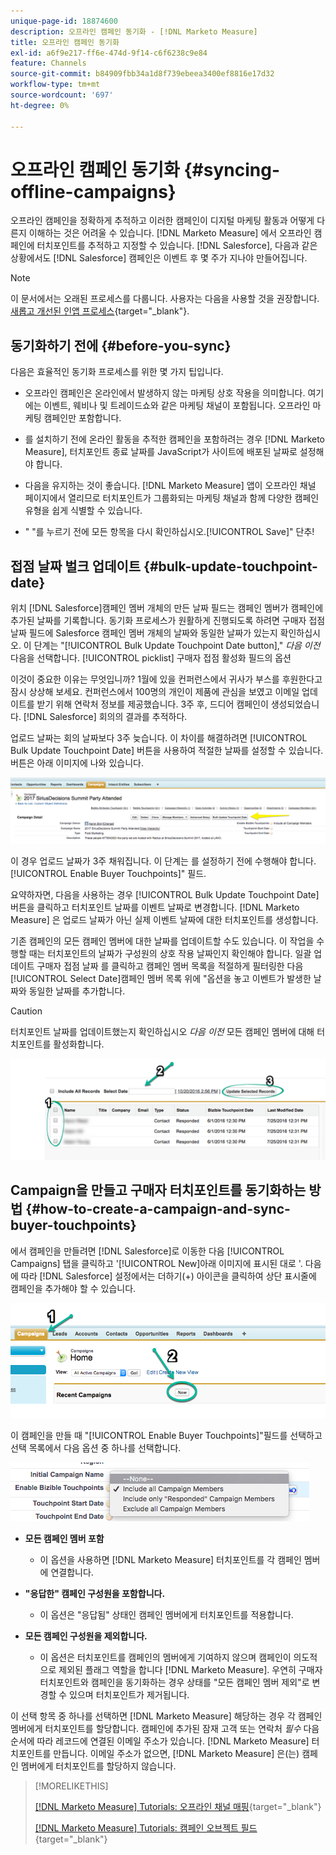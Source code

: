```yaml
---
unique-page-id: 18874600
description: 오프라인 캠페인 동기화 - [!DNL Marketo Measure]
title: 오프라인 캠페인 동기화
exl-id: a6f9e217-ff6e-474d-9f14-c6f6238c9e84
feature: Channels
source-git-commit: b84909fbb34a1d8f739ebeea3400ef8816e17d32
workflow-type: tm+mt
source-wordcount: '697'
ht-degree: 0%

---
```


# 오프라인 캠페인 동기화 {#syncing-offline-campaigns}

오프라인 캠페인을 정확하게 추적하고 이러한 캠페인이 디지털 마케팅 활동과 어떻게 다른지 이해하는 것은 어려울 수 있습니다. [!DNL Marketo Measure] 에서 오프라인 캠페인에 터치포인트를 추적하고 지정할 수 있습니다. [!DNL Salesforce], 다음과 같은 상황에서도 [!DNL Salesforce] 캠페인은 이벤트 후 몇 주가 지나야 만들어집니다.

>[!NOTE]
>
>이 문서에서는 오래된 프로세스를 다룹니다. 사용자는 다음을 사용할 것을 권장합니다. [새롭고 개선된 인앱 프로세스](/help/channel-tracking-and-setup/offline-channels/custom-campaign-sync.md){target="_blank"}.

## 동기화하기 전에 {#before-you-sync}

다음은 효율적인 동기화 프로세스를 위한 몇 가지 팁입니다.

* 오프라인 캠페인은 온라인에서 발생하지 않는 마케팅 상호 작용을 의미합니다. 여기에는 이벤트, 웨비나 및 트레이드쇼와 같은 마케팅 채널이 포함됩니다. 오프라인 마케팅 캠페인만 포함합니다.
* 를 설치하기 전에 온라인 활동을 추적한 캠페인을 포함하려는 경우 [!DNL Marketo Measure], 터치포인트 종료 날짜를 JavaScript가 사이트에 배포된 날짜로 설정해야 합니다.
* 다음을 유지하는 것이 좋습니다. [!DNL Marketo Measure] 앱이 오프라인 채널 페이지에서 열리므로 터치포인트가 그룹화되는 마케팅 채널과 함께 다양한 캠페인 유형을 쉽게 식별할 수 있습니다.

* &quot; &quot;를 누르기 전에 모든 항목을 다시 확인하십시오.[!UICONTROL Save]&quot; 단추!

## 접점 날짜 벌크 업데이트 {#bulk-update-touchpoint-date}

위치 [!DNL Salesforce]캠페인 멤버 개체의 만든 날짜 필드는 캠페인 멤버가 캠페인에 추가된 날짜를 기록합니다. 동기화 프로세스가 원활하게 진행되도록 하려면 구매자 접점 날짜 필드에 Salesforce 캠페인 멤버 개체의 날짜와 동일한 날짜가 있는지 확인하십시오. 이 단계는 &quot;[!UICONTROL Bulk Update Touchpoint Date button],&quot; _다음 이전_ 다음을 선택합니다. [!UICONTROL picklist] 구매자 접점 활성화 필드의 옵션

이것이 중요한 이유는 무엇입니까? 1월에 있을 컨퍼런스에서 귀사가 부스를 후원한다고 잠시 상상해 보세요. 컨퍼런스에서 100명의 개인이 제품에 관심을 보였고 이메일 업데이트를 받기 위해 연락처 정보를 제공했습니다. 3주 후, 드디어 캠페인이 생성되었습니다. [!DNL Salesforce] 회의의 결과를 추적하다.

업로드 날짜는 회의 날짜보다 3주 늦습니다. 이 차이를 해결하려면 [!UICONTROL Bulk Update Touchpoint Date] 버튼을 사용하여 적절한 날짜를 설정할 수 있습니다. 버튼은 아래 이미지에 나와 있습니다.

![](assets/1-3.png)

이 경우 업로드 날짜가 3주 채워집니다. 이 단계는 를 설정하기 전에 수행해야 합니다.[!UICONTROL Enable Buyer Touchpoints]&quot; 필드.

요약하자면, 다음을 사용하는 경우 [!UICONTROL Bulk Update Touchpoint Date] 버튼을 클릭하고 터치포인트 날짜를 이벤트 날짜로 변경합니다. [!DNL Marketo Measure] 은 업로드 날짜가 아닌 실제 이벤트 날짜에 대한 터치포인트를 생성합니다.

기존 캠페인의 모든 캠페인 멤버에 대한 날짜를 업데이트할 수도 있습니다. 이 작업을 수행할 때는 터치포인트의 날짜가 구성원의 상호 작용 날짜인지 확인해야 합니다. 일괄 업데이트 구매자 접점 날짜 를 클릭하고 캠페인 멤버 목록을 적절하게 필터링한 다음[!UICONTROL Select Date]캠페인 멤버 목록 위에 &quot;옵션을 놓고 이벤트가 발생한 날짜와 동일한 날짜를 추가합니다.

>[!CAUTION]
>
>터치포인트 날짜를 업데이트했는지 확인하십시오 _다음 이전_ 모든 캠페인 멤버에 대해 터치포인트를 활성화합니다.

![](assets/2-3.png)

## Campaign을 만들고 구매자 터치포인트를 동기화하는 방법 {#how-to-create-a-campaign-and-sync-buyer-touchpoints}

에서 캠페인을 만들려면 [!DNL Salesforce]로 이동한 다음 [!UICONTROL Campaigns] 탭을 클릭하고 &#39;[!UICONTROL New]아래 이미지에 표시된 대로 &#39;. 다음에 따라 [!DNL Salesforce] 설정에서는 더하기(+) 아이콘을 클릭하여 상단 표시줄에 캠페인을 추가해야 할 수 있습니다.

![](assets/3-3.png)

이 캠페인을 만들 때 &quot;[!UICONTROL Enable Buyer Touchpoints]&quot;필드를 선택하고 선택 목록에서 다음 옵션 중 하나를 선택합니다.

![](assets/4-3.png)

* **모든 캠페인 멤버 포함**
   * 이 옵션을 사용하면 [!DNL Marketo Measure] 터치포인트를 각 캠페인 멤버에 연결합니다.

* **&quot;응답한&quot; 캠페인 구성원을 포함합니다.**
   * 이 옵션은 &quot;응답됨&quot; 상태인 캠페인 멤버에게 터치포인트를 적용합니다.

* **모든 캠페인 구성원을 제외합니다.**
   * 이 옵션은 터치포인트를 캠페인의 멤버에게 기여하지 않으며 캠페인이 의도적으로 제외된 플래그 역할을 합니다 [!DNL Marketo Measure]. 우연히 구매자 터치포인트와 캠페인을 동기화하는 경우 상태를 &quot;모든 캠페인 멤버 제외&quot;로 변경할 수 있으며 터치포인트가 제거됩니다.

이 선택 항목 중 하나를 선택하면 [!DNL Marketo Measure] 해당하는 경우 각 캠페인 멤버에게 터치포인트를 할당합니다. 캠페인에 추가된 잠재 고객 또는 연락처 _필수_ 다음 순서에 따라 레코드에 연결된 이메일 주소가 있습니다. [!DNL Marketo Measure] 터치포인트를 만듭니다. 이메일 주소가 없으면, [!DNL Marketo Measure] 은(는) 캠페인 멤버에게 터치포인트를 할당하지 않습니다.

>[!MORELIKETHIS]
>
>[[!DNL Marketo Measure] Tutorials: 오프라인 채널 매핑](https://experienceleague.adobe.com/en/docs/marketo-measure-learn/tutorials/onboarding/marketo-measure-salesforce/mapping-offline-channels){target="_blank"}
>
>[[!DNL Marketo Measure] Tutorials: 캠페인 오브젝트 필드](https://experienceleague.adobe.com/en/docs/marketo-measure-learn/tutorials/onboarding/marketo-measure-salesforce/campaign-object-fields){target="_blank"}
